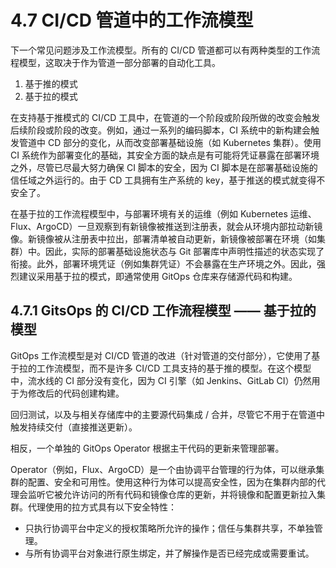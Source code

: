 # 4.7 CI/CD 管道中的工作流模型

下一个常见问题涉及工作流模型。所有的 CI/CD 管道都可以有两种类型的工作流程模型，这取决于作为管道一部分部署的自动化工具。

1.  基于推的模式
2.  基于拉的模式

在支持基于推模式的 CI/CD 工具中，在管道的一个阶段或阶段所做的改变会触发后续阶段或阶段的改变。例如，通过一系列的编码脚本，CI 系统中的新构建会触发管道中 CD 部分的变化，从而改变部署基础设施（如 Kubernetes 集群）。使用 CI 系统作为部署变化的基础，其安全方面的缺点是有可能将凭证暴露在部署环境之外，尽管已尽最大努力确保 CI 脚本的安全，因为 CI 脚本是在部署基础设施的信任域之外运行的。由于 CD 工具拥有生产系统的 key，基于推送的模式就变得不安全了。

在基于拉的工作流程模型中，与部署环境有关的运维（例如 Kubernetes 运维、Flux、ArgoCD）一旦观察到有新镜像被推送到注册表，就会从环境内部拉动新镜像。新镜像被从注册表中拉出，部署清单被自动更新，新镜像被部署在环境（如集群）中。因此，实际的部署基础设施状态与 Git 部署库中声明性描述的状态实现了衔接。此外，部署环境凭证（例如集群凭证）不会暴露在生产环境之外。因此，强烈建议采用基于拉的模式，即通常使用 GitOps 仓库来存储源代码和构建。

## 4.7.1 GitsOps 的 CI/CD 工作流程模型 —— 基于拉的模型

GitOps 工作流模型是对 CI/CD 管道的改进（针对管道的交付部分），它使用了基于拉的工作流模型，而不是许多 CI/CD 工具支持的基于推的模型。在这个模型中，流水线的 CI 部分没有变化，因为 CI 引擎（如 Jenkins、GitLab CI）仍然用于为修改后的代码创建构建。

回归测试，以及与相关存储库中的主要源代码集成 / 合并，尽管它不用于在管道中触发持续交付（直接推送更新）。

相反，一个单独的 GitOps Operator 根据主干代码的更新来管理部署。

Operator（例如，Flux、ArgoCD）是一个由协调平台管理的行为体，可以继承集群的配置、安全和可用性。使用这种行为体可以提高安全性，因为在集群内部的代理会监听它被允许访问的所有代码和镜像仓库的更新，并将镜像和配置更新拉入集群。代理使用的拉方式具有以下安全特性：

-   只执行协调平台中定义的授权策略所允许的操作；信任与集群共享，不单独管理。
-   与所有协调平台对象进行原生绑定，并了解操作是否已经完成或需要重试。
